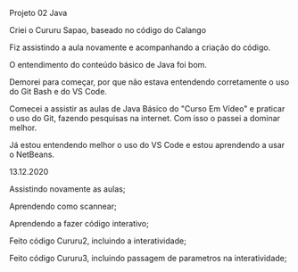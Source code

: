 Projeto 02 Java

Criei o Cururu Sapao, baseado no código do Calango

Fiz assistindo a aula novamente e acompanhando a criação do código.

O entendimento do conteúdo básico de Java foi bom.

Demorei para começar, por que não estava entendendo corretamente o uso do Git Bash e do VS Code.

Comecei a assistir as aulas de Java Básico do "Curso Em Vídeo" e praticar o uso do Git, fazendo pesquisas na internet. Com isso o passei a dominar melhor. 

Já estou entendendo melhor o uso do VS Code e estou aprendendo a usar o NetBeans.

13.12.2020

Assistindo novamente as aulas;

Aprendendo como scannear;

Aprendendo a fazer código interativo;

Feito código Cururu2, incluindo a interatividade;

Feito código Cururu3, incluindo passagem de parametros na interatividade;
